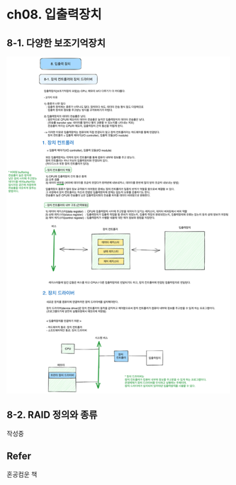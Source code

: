 # ch08. 입출력장치

## 8-1. 다양한 보조기억장치

![8-1 image](../../img/computer-structure/8-1.png)

## 8-2. RAID 정의와 종류

작성중

## Refer
혼공컴운 책
